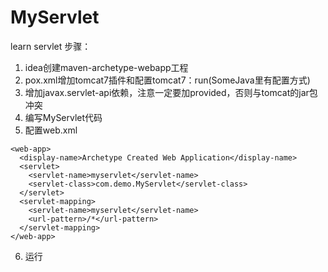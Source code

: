 # MyServlet
learn servlet
步骤：
1. idea创建maven-archetype-webapp工程
2. pox.xml增加tomcat7插件和配置tomcat7：run(SomeJava里有配置方式)
3. 增加javax.servlet-api依赖，注意一定要加<scope>provided</scope>，否则与tomcat的jar包冲突
4. 编写MyServlet代码
5. 配置web.xml
```
<web-app>
  <display-name>Archetype Created Web Application</display-name>
  <servlet>
    <servlet-name>myservlet</servlet-name>
    <servlet-class>com.demo.MyServlet</servlet-class>
  </servlet>
  <servlet-mapping>
    <servlet-name>myservlet</servlet-name>
    <url-pattern>/*</url-pattern>
  </servlet-mapping>
</web-app>
```
6. 运行
